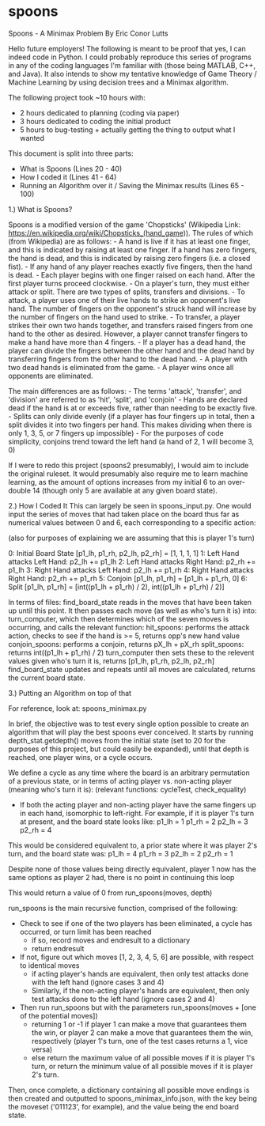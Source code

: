 # spoons
Spoons - A Minimax Problem
By Eric Conor Lutts

Hello future employers!
The following is meant to be proof that yes, I can indeed code in Python.  I could probably reproduce this series of programs in any of the coding languages I'm familiar with (those being MATLAB, C++, and Java).
It also intends to show my tentative knowledge of Game Theory / Machine Learning by using decision trees and a Minimax algorithm.

The following project took ~10 hours with:
- 2 hours dedicated to planning (coding via paper)
- 3 hours dedicated to coding the initial product
- 5 hours to bug-testing + actually getting the thing to output what I wanted

This document is split into three parts:
- What is Spoons (Lines 20 - 40)
- How I coded it (Lines 41 - 64)
- Running an Algorithm over it / Saving the Minimax results (Lines 65 - 100)


1.) What is Spoons?

Spoons is a modified version of the game 'Chopsticks' (Wikipedia Link: https://en.wikipedia.org/wiki/Chopsticks_(hand_game)).  The rules of which (from Wikipedia) are as follows:
    - A hand is live if it has at least one finger, and this is indicated by raising at least one finger. If a hand has zero fingers, the hand is dead, and this is indicated by raising zero fingers (i.e. a closed fist).
    - If any hand of any player reaches exactly five fingers, then the hand is dead.
    - Each player begins with one finger raised on each hand. After the first player turns proceed clockwise.
    - On a player's turn, they must either attack or split. There are two types of splits, transfers and divisions.
    - To attack, a player uses one of their live hands to strike an opponent's live hand. The number of fingers on the opponent's struck hand will increase by the number of fingers on the hand used to strike.
    - To transfer, a player strikes their own two hands together, and transfers raised fingers from one hand to the other as desired. However, a player cannot transfer fingers to make a hand have more than 4 fingers.
    - If a player has a dead hand, the player can divide the fingers between the other hand and the dead hand by transferring fingers from the other hand to the dead hand.
    - A player with two dead hands is eliminated from the game.
    - A player wins once all opponents are eliminated.

The main differences are as follows:
    - The terms 'attack', 'transfer', and 'division' are referred to as 'hit', 'split', and 'conjoin'
    - Hands are declared dead if the hand is at or exceeds five, rather than needing to be exactly five.
    - Splits can only divide evenly (if a player has four fingers up in total, then a split divides it into two fingers per hand.  This makes dividing when there is only 1, 3, 5, or 7 fingers up impossible)
    - For the purposes of code simplicity, conjoins trend toward the left hand (a hand of 2, 1 will become 3, 0)

If I were to redo this project (spoons2 presumably), I would aim to include the original ruleset.  It would presumably also require me to learn machine learning, as the amount of options increases from my initial 6 to an over-double 14 (though only 5 are available at any given board state).

2.) How I Coded It
This can largely be seen in spoons_input.py.
One would input the series of moves that had taken place on the board thus far as numerical values between 0 and 6, each corresponding to a specific action:

(also for purposes of explaining we are assuming that this is player 1's turn)

0: Initial Board State              [p1_lh, p1_rh, p2_lh, p2_rh] = [1, 1, 1, 1]
1: Left Hand attacks Left Hand:     p2_lh += p1_lh
2: Left Hand attacks Right Hand:    p2_rh += p1_lh
3: Right Hand attacks Left Hand:    p2_lh += p1_rh
4: Right Hand attacks Right Hand:   p2_rh += p1_rh
5: Conjoin                          [p1_lh, p1_rh] = [p1_lh + p1_rh, 0]
6: Split                            [p1_lh, p1_rh] = [int((p1_lh + p1_rh) / 2), int((p1_lh + p1_rh) / 2)]

In terms of files:
find_board_state reads in the moves that have been taken up until this point.  It then passes each move (as well as who's turn it is) into:
    turn_computer, which then determines which of the seven moves is occurring, and calls the relevant function:
        hit_spoons: performs the attack action, checks to see if the hand is >= 5, returns opp's new hand value
        conjoin_spoons: performs a conjoin, returns pX_lh + pX_rh
        split_spoons: returns int((p1_lh + p1_rh) / 2)
    turn_computer then sets these to the relevent values given who's turn it is, returns [p1_lh, p1_rh, p2_lh, p2_rh]
find_board_state updates and repeats until all moves are calculated, returns the current board state.


3.) Putting an Algorithm on top of that

For reference, look at: spoons_minimax.py

In brief, the objective was to test every single option possible to create an algorithm that will play the best spoons ever conceived.  It starts by running depth_stat.getdepth() moves from the initial state (set to 20 for the purposes of this project, but could easily be expanded), until that depth is reached, one player wins, or a cycle occurs.

We define a cycle as any time where the board is an arbitrary permutation of a previous state, or in terms of acting player vs. non-acting player (meaning who's turn it is):
(relevant functions: cycleTest, check_equality)
- If both the acting player and non-acting player have the same fingers up in each hand, isomorphic to left-right.
For example, if it is player 1's turn at present, and the board state looks like:
p1_lh = 1
p1_rh = 2
p2_lh = 3
p2_rh = 4

This would be considered equivalent to, a prior state where it was player 2's turn, and the board state was:
p1_lh = 4
p1_rh = 3
p2_lh = 2
p2_rh = 1

Despite none of those values being directly equivalent, player 1 now has the same options as player 2 had, there is no point in continuing this loop

This would return a value of 0 from run_spoons(moves, depth)

run_spoons is the main recursive function, comprised of the following:
- Check to see if one of the two players has been eliminated, a cycle has occurred, or turn limit has been reached
    - if so, record moves and endresult to a dictionary
    - return endresult
- If not, figure out which moves [1, 2, 3, 4, 5, 6] are possible, with respect to identical moves
    - if acting player's hands are equivalent, then only test attacks done with the left hand (ignore cases 3 and 4)
    - Similarly, if the non-acting player's hands are equivalent, then only test attacks done to the left hand (ignore cases 2 and 4)
- Then run run_spoons but with the parameters run_spoons(moves + [one of the potential moves])
    - returning 1 or -1 if player 1 can make a move that guarantees them the win, or player 2 can make a move that guarantees them the win, respectively (player 1's turn, one of the test cases returns a 1, vice versa)
    - else return the maximum value of all possible moves if it is player 1's turn, or return the minimum value of all possible moves if it is player 2's turn.

Then, once complete, a dictionary containing all possible move endings is then created and outputted to
spoons_minimax_info.json,
with the key being the moveset ('011123', for example), and the value being the end board state.
